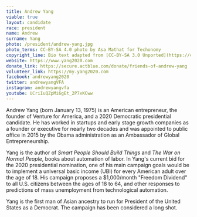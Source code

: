 ```yaml
---
title: Andrew Yang
viable: true
layout: candidate
race: president
name: Andrew
surname: Yang
photo: /president/andrew-yang.jpg
photo_terms: CC-BY-SA 4.0 photo by Asa Mathat for Techonomy
copyright_line: Bio text adapted from [CC-BY-SA 3.0 Unported](https://creativecommons.org/licenses/by-sa/3.0/) content from [Wikipedia](https://en.wikipedia.org/wiki/Andrew_Yang_(entrepreneur)).
website: https://www.yang2020.com
donate_link: https://secure.actblue.com/donate/friends-of-andrew-yang
volunteer_link: https://my.yang2020.com
facebook: andrewyang2020
twitter: andrewyangVFA
instagram: andrewyangvfa
youtube: UCriIuQZpMi6gEt_2P7xKCww
---
```

Andrew Yang (born January 13, 1975) is an American entrepreneur, the founder of Venture for America, and a 2020 Democratic presidential candidate. He has worked in startups and early stage growth companies as a founder or executive for nearly two decades and was appointed to public office in 2015 by the Obama administration as an Ambassador of Global Entrepreneurship.

Yang is the author of _Smart People Should Build Things_ and _The War on Normal People_, books about automation of labor. In Yang's current bid for the 2020 presidential nomination, one of his main campaign goals would be to implement a universal basic income (UBI) for every American adult over the age of 18. His campaign proposes a $1,000/month "Freedom Dividend" to all U.S. citizens between the ages of 18 to 64, and other responses to predictions of mass unemployment from technological automation. 

Yang is the first man of Asian ancestry to run for President of the United States as a Democrat. The campaign has been considered a long shot.